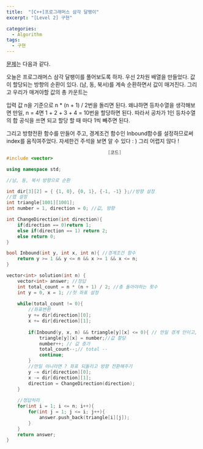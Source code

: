 ```yaml
---
title:  "[C++]프로그래머스 삼각 달팽이"
excerpt: "[Level 2] 구현"

categories:
  - Algorithm
tags:
  - 구현
---
```

[문제](https://programmers.co.kr/learn/courses/30/lessons/68645)는 다음과 같다.

오늘은 프로그래머스 삼각 달팽이를 풀어보도록 하자. 우선 2차원 배열을 만들었다. 값이 할당되는 방향의 순환이 있다. (남, 동, 북서)를 계속 순환하면서 값이 매겨진다. 그리고 우리가 매겨야할 값의 총 카운트는 

입력 값 n을 기준으로 n * (n + 1) / 2번을 돌리면 된다. 왜냐하면 등차수열을 생각해보면 만일, n = 4면 1 + 2 + 3 + 4 = 10번을 할당하면 된다. 따라서 공차가 1인 등차수열의 합 공식을 쓰면 되고 할당 할 때 마다 1씩 빼주면 된다. 

그리고 방향전환 함수를 만들어 주고, 경계조건 함수인 Inbound함수를 설정하므로써 index를 움직여주었다. 자세한건 주석을 보면 알 수 있다 : ) 그리 어렵지 않다 !

```c++
                                     [코드]
#include <vector>

using namespace std;

//남, 동, 북서 방향으로 순환

int dir[3][2] = { {1, 0}, {0, 1}, {-1, -1} };//방향 설정
//맵 설정
int triangle[1001][1001];
int number = 1, direction = 0; //값, 방향

int ChangeDirection(int direction){
    if(direction == 0)return 1;
    else if(direction == 1) return 2;
    else return 0;
}

bool Inbound(int y, int x, int n){ //경계조건 함수
    return y >= 1 && y <= n && x >= 1 && x <= n;
}

vector<int> solution(int n) {
    vector<int> answer; //정답
    int total_count = n * (n + 1) / 2; //총 돌아야하는 횟수
    int y = 0, x = 1; //첫 좌표 설정
    
    while(total_count != 0){
        //좌표변환
        y += dir[direction][0];
        x += dir[direction][1];
        
        if(Inbound(y, x, n) && triangle[y][x] <= 0){ // 만일 경계 안이고, 값이 저장될 수 있는 곳이면 ?
            triangle[y][x] = number;//값 할당
            number++; // 값 증가
            total_count--;// total --
            continue;
        }
        //만일 아니라면 ? 좌표 되돌리고 방향 전환해주기
        y -= dir[direction][0];
        x -= dir[direction][1];
        direction = ChangeDirection(direction);
    }
    
    //정답처리
    for(int i = 1; i <= n; i++){
        for(int j = 1; j <= i; j++){
            answer.push_back(triangle[i][j]);
        }
    }
    return answer;
}
```

